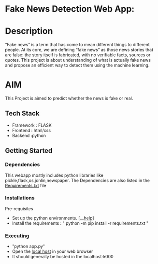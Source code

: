 # Fake News Detection Web App:

# Description
“Fake news” is a term that has come to mean different things to different people. At its core, we are defining “fake news” as those news stories that are false: the story itself is fabricated, with no verifiable facts, sources or quotes.
This project is about understanding of what is actually fake news and propose an efficient way to detect them using the machine learning.

# AIM
This Project is aimed to  predict whether the news is fake or real.

## Tech Stack
* Framework : FLASK
* Frontend  : html/css
* Backend   :python

## Getting Started

### Dependencies
This webapp mostly includes python libraries like pickle,flask,os,jonlin,newspaper.
The Dependencies are also listed in the [Requirements.txt](requirements.txt) file

### Installations
Pre-requisites
* Set up the python environments. [__[help](https://packaging.python.org/guides/installing-using-pip-and-virtual-environments/)]
* Install the requirements  : " python -m pip install -r requirements.txt "

### Executing
* "python app.py"
* Open the [local host](http://localhost:5000/) in your web browser
* It should generally be hosted in the localhost:5000
